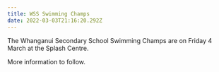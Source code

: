 ```yaml
---
title: WSS Swimming Champs
date: 2022-03-03T21:16:20.292Z
---
```

The Whanganui Secondary School Swimming Champs are on Friday 4 March at the Splash Centre.

More information to follow.